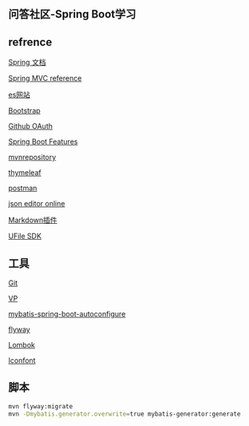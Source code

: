 ## 问答社区-Spring Boot学习

## refrence

[Spring 文档](https://spring.io/guides)

[Spring MVC reference](https://docs.spring.io/spring/docs/5.2.3.RELEASE/spring-framework-reference/web.html#spring-web)

[es网站](https://elasticsearch.cn/explore)

[Bootstrap](https://v3.bootcss.com/)

[Github OAuth](https://developer.github.com/apps/building-oauth-apps/creating-an-oauth-app/)

[Spring Boot Features](https://docs.spring.io/spring-boot/docs/2.2.2.RELEASE/reference/html/spring-boot-features.html#boot-features-sql)

[mvnrepository](https://mvnrepository.com/)

[thymeleaf](https://www.thymeleaf.org/doc/tutorials/3.0/usingthymeleaf.html)

[postman]( https://chrome.google.com/webstore/search/postman?utm_source=chrome-ntp-icon )

[json editor online](http://jsoneditoronline.org/)

[Markdown插件]( https://pandao.github.io/editor.md/ )

[UFile SDK](https://github.com/ucloud/ufile-sdk-java)

## 工具

[Git](https://git-scm.com/download)

[VP](https://www.visual-paradigm.com)

[mybatis-spring-boot-autoconfigure](https://mybatis.org/spring-boot-starter/mybatis-spring-boot-autoconfigure/)

[flyway](https://flywaydb.org/getstarted/firststeps/maven)

[Lombok](https://projectlombok.org/)

[Iconfont](https://www.iconfont.cn/)


## 脚本

```bash
mvn flyway:migrate
mvn -Dmybatis.generator.overwrite=true mybatis-generator:generate
```
